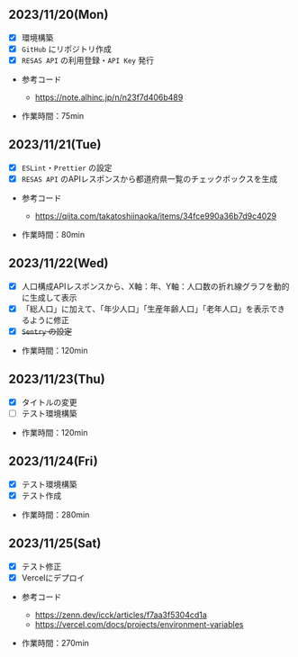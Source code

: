 ## 2023/11/20(Mon)

- [x] 環境構築
- [x] `GitHub` にリポジトリ作成
- [x] `RESAS API` の利用登録・`API Key` 発行

- 参考コード

  - https://note.alhinc.jp/n/n23f7d406b489

- 作業時間：75min

## 2023/11/21(Tue)

- [x] `ESLint`・`Prettier` の設定
- [x] `RESAS API` のAPIレスポンスから都道府県一覧のチェックボックスを生成

- 参考コード

  - https://qiita.com/takatoshiinaoka/items/34fce990a36b7d9c4029

- 作業時間：80min

## 2023/11/22(Wed)

- [x] 人口構成APIレスポンスから、X軸：年、Y軸：人口数の折れ線グラフを動的に生成して表示
- [x] 「総人口」に加えて、「年少人口」「生産年齢人口」「老年人口」を表示できるように修正
- [x] ~~`Sentry` の設定~~

- 作業時間：120min

## 2023/11/23(Thu)

- [x] タイトルの変更
- [ ] テスト環境構築

- 作業時間：120min

## 2023/11/24(Fri)

- [x] テスト環境構築
- [x] テスト作成

- 作業時間：280min

## 2023/11/25(Sat)

- [x] テスト修正
- [x] Vercelにデプロイ

- 参考コード

  - https://zenn.dev/icck/articles/f7aa3f5304cd1a
  - https://vercel.com/docs/projects/environment-variables

- 作業時間：270min
